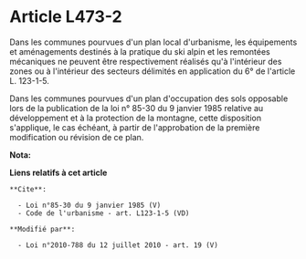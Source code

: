 # Article L473-2

Dans les communes pourvues d'un plan local d'urbanisme, les équipements et aménagements destinés à la pratique du ski alpin
et les remontées mécaniques ne peuvent être respectivement réalisés qu'à l'intérieur des zones ou à l'intérieur des secteurs
délimités en application du 6° de l'article L. 123-1-5. 

Dans les communes pourvues d'un plan d'occupation des sols opposable lors de la publication de la loi n° 85-30 du 9 janvier
1985 relative au développement et à la protection de la montagne, cette disposition s'applique, le cas échéant, à partir de
l'approbation de la première modification ou révision de ce plan.

**Nota:**



**Liens relatifs à cet article**

	**Cite**:

	  - Loi n°85-30 du 9 janvier 1985 (V)
	  - Code de l'urbanisme - art. L123-1-5 (VD)

	**Modifié par**:

	  - Loi n°2010-788 du 12 juillet 2010 - art. 19 (V)
